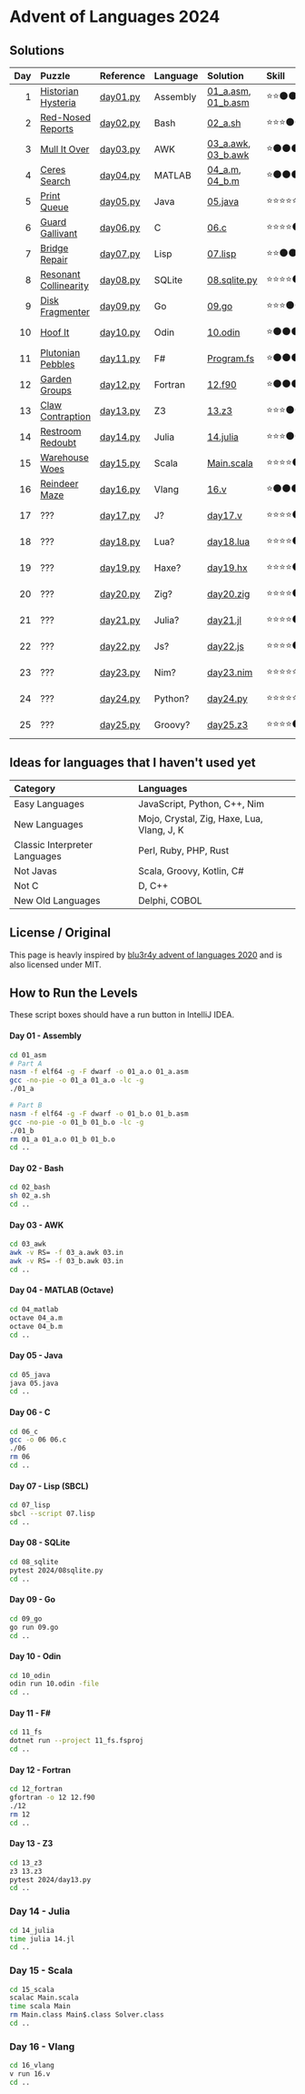 # Advent of Languages 2024

## Solutions

| Day | Puzzle                                                       | Reference                    | Language | Solution                                                 | Skill | Rating     |
|----:|:-------------------------------------------------------------|:-----------------------------|:---------|:---------------------------------------------------------|:------|:-----------|
|   1 | [Historian Hysteria](https://adventofcode.com/2024/day/1)    | [day01.py](../2024/day01.py) | Assembly | [01_a.asm](01_asm/01_a.asm), [01_b.asm](01_asm/01_b.asm) | ⭐⭐⚫⚫⚫ | 🖤🖤🖤🖤🖤 |
|   2 | [Red-Nosed Reports](https://adventofcode.com/2024/day/2)     | [day02.py](../2024/day02.py) | Bash     | [02_a.sh](02_bash/02_a.sh)                               | ⭐⭐⭐⚫⚫ | ❤️❤️🖤🖤🖤 |
|   3 | [Mull It Over](https://adventofcode.com/2024/day/3)          | [day03.py](../2024/day03.py) | AWK      | [03_a.awk](03_awk/03_a.awk), [03_b.awk](03_awk/03_b.awk) | ⭐⚫⚫⚫⚫ | ❤️❤️❤️❤️❤️ |
|   4 | [Ceres Search](https://adventofcode.com/2024/day/4)          | [day04.py](../2024/day04.py) | MATLAB   | [04_a.m](04_matlab/04_a.m), [04_b.m](04_matlab/04_b.m)   | ⭐⚫⚫⚫⚫ | 🖤🖤🖤🖤🖤 |
|   5 | [Print Queue](https://adventofcode.com/2024/day/5)           | [day05.py](../2024/day05.py) | Java     | [05.java](05_java/05.java)                               | ⭐⭐⭐⭐⭐ | ❤️❤️❤️🖤🖤 |
|   6 | [Guard Gallivant](https://adventofcode.com/2024/day/6)       | [day06.py](../2024/day06.py) | C        | [06.c](06_c/06.c)                                        | ⭐⭐⭐⭐⚫ | ❤️❤️❤️❤️❤️ |
|   7 | [Bridge Repair](https://adventofcode.com/2024/day/7)         | [day07.py](../2024/day07.py) | Lisp     | [07.lisp](07_lisp/07.lisp)                               | ⭐⭐⚫⚫⚫ | ❤️❤️🖤🖤🖤 |
|   8 | [Resonant Collinearity](https://adventofcode.com/2024/day/8) | [day08.py](../2024/day08.py) | SQLite   | [08.sqlite.py](08_sqlite/2024/08.sqlite.py)              | ⭐⭐⭐⭐⚫ | ❤️❤️❤️❤️❤️ |
|   9 | [Disk Fragmenter](https://adventofcode.com/2024/day/9)       | [day09.py](../2024/day09.py) | Go       | [09.go](09_go/09.go)                                     | ⭐⭐⭐⚫⚫ | ❤️❤️❤️❤️❤️ |
|  10 | [Hoof It](https://adventofcode.com/2024/day/10)              | [day10.py](../2024/day10.py) | Odin     | [10.odin](10_odin/10.odin)                               | ⭐⚫⚫⚫⚫ | ❤️❤️❤️🖤🖤 |
|  11 | [Plutonian Pebbles](https://adventofcode.com/2024/day/11)    | [day11.py](../2024/day11.py) | F#       | [Program.fs](11_fs/Program.fs)                           | ⭐⚫⚫⚫⚫ | ❤️❤️🖤🖤🖤 |
|  12 | [Garden Groups](https://adventofcode.com/2024/day/12)        | [day12.py](../2024/day12.py) | Fortran  | [12.f90](12_fortran/12.f90)                              | ⭐⚫⚫⚫⚫ | ❤️❤️❤️❤️🖤 |
|  13 | [Claw Contraption](https://adventofcode.com/2024/day/13)     | [day13.py](../2024/day13.py) | Z3       | [13.z3](13_z3/13.z3)                                     | ⭐⭐⭐⚫⚫ | ❤️❤️❤️❤️❤️ |
|  14 | [Restroom Redoubt](https://adventofcode.com/2024/day/14)     | [day14.py](../2024/day14.py) | Julia    | [14.julia](14_julia/14.jl)                               | ⭐⭐⭐⚫⚫ | ❤️❤️❤️🖤🖤 |
|  15 | [Warehouse Woes](https://adventofcode.com/2024/day/15)       | [day15.py](../2024/day15.py) | Scala    | [Main.scala](15/Main.scala)                              | ⭐⭐⭐⭐⚫ | ❤️❤️❤️❤️❤️ |
|  16 | [Reindeer Maze](https://adventofcode.com/2024/day/16)        | [day16.py](../2024/day16.py) | Vlang    | [16.v](16/16.v)                                          | ⭐⚫⚫⚫⚫ | ❤️❤️❤️❤️❤️ |
|  17 | ???                                                          | [day17.py](../2024/day17.py) | J?       | [day17.v](17/day17.v)                                    | ⭐⭐⭐⭐⚫ | ❤️❤️❤️❤️🖤 |
|  18 | ???                                                          | [day18.py](../2024/day18.py) | Lua?     | [day18.lua](18/day18.lua)                                | ⭐⭐⭐⭐⚫ | ❤️❤️❤️❤️🖤 |
|  19 | ???                                                          | [day19.py](../2024/day19.py) | Haxe?    | [day19.hx](19/day19.hx)                                  | ⭐⭐⭐⭐⚫ | ❤️❤️❤️❤️🖤 |
|  20 | ???                                                          | [day20.py](../2024/day20.py) | Zig?     | [day20.zig](20/day20.zig)                                | ⭐⭐⭐⭐⚫ | ❤️❤️❤️❤️🖤 |
|  21 | ???                                                          | [day21.py](../2024/day21.py) | Julia?   | [day21.jl](21/day21.jl)                                  | ⭐⭐⭐⭐⚫ | ❤️❤️❤️❤️🖤 |
|  22 | ???                                                          | [day22.py](../2024/day22.py) | Js?      | [day22.js](22/day22.js)                                  | ⭐⭐⭐⭐⚫ | ❤️❤️❤️❤️🖤 |
|  23 | ???                                                          | [day23.py](../2024/day23.py) | Nim?     | [day23.nim](23/day23.nim)                                | ⭐⭐⭐⭐⭐ | ❤️❤️❤️❤️❤️ |
|  24 | ???                                                          | [day24.py](../2024/day24.py) | Python?  | [day24.py](24/day24.py)                                  | ⭐⭐⭐⭐⭐ | ❤️❤️❤️❤️❤️ |
|  25 | ???                                                          | [day25.py](../2024/day25.py) | Groovy?  | [day25.z3](25/day25.groovy)                              | ⭐⭐⭐⭐⚫ | ❤️❤️❤️❤️🖤 |

## Ideas for languages that I haven't used yet

| Category                      | Languages                                  |
|:------------------------------|:-------------------------------------------|
| Easy Languages                | JavaScript, Python, C++, Nim               |
| New Languages                 | Mojo, Crystal, Zig, Haxe, Lua, Vlang, J, K |
| Classic Interpreter Languages | Perl, Ruby, PHP, Rust                      |
| Not Javas                     | Scala, Groovy, Kotlin, C#                  |
| Not C                         | D, C++                                     |
| New Old Languages             | Delphi, COBOL                              |

## License / Original

This page is heavly inspired by [blu3r4y advent of languages 2020](https://github.com/blu3r4y/AdventOfLanguages2020) and
is also licensed under MIT.

## How to Run the Levels

These script boxes should have a run button in IntelliJ IDEA.

#### Day 01 - Assembly

```bash
cd 01_asm
# Part A
nasm -f elf64 -g -F dwarf -o 01_a.o 01_a.asm
gcc -no-pie -o 01_a 01_a.o -lc -g
./01_a

# Part B
nasm -f elf64 -g -F dwarf -o 01_b.o 01_b.asm
gcc -no-pie -o 01_b 01_b.o -lc -g
./01_b
rm 01_a 01_a.o 01_b 01_b.o
cd ..

```

#### Day 02 - Bash

```bash
cd 02_bash
sh 02_a.sh
cd ..
```

#### Day 03 - AWK

```bash
cd 03_awk
awk -v RS= -f 03_a.awk 03.in
awk -v RS= -f 03_b.awk 03.in
cd ..
```

#### Day 04 - MATLAB (Octave)

```bash
cd 04_matlab
octave 04_a.m
octave 04_b.m
cd ..
```

#### Day 05 - Java

```bash
cd 05_java
java 05.java
cd ..
```

#### Day 06 - C

```bash
cd 06_c
gcc -o 06 06.c
./06
rm 06
cd ..
```

#### Day 07 - Lisp (SBCL)

```bash
cd 07_lisp
sbcl --script 07.lisp
cd ..
```

#### Day 08 - SQLite

```bash
cd 08_sqlite
pytest 2024/08sqlite.py
cd ..
```

#### Day 09 - Go

```bash
cd 09_go
go run 09.go
cd ..
```

#### Day 10 - Odin

```bash
cd 10_odin
odin run 10.odin -file
cd ..
```

#### Day 11 - F#

```bash
cd 11_fs
dotnet run --project 11_fs.fsproj
cd ..
```

#### Day 12 - Fortran

```bash
cd 12_fortran
gfortran -o 12 12.f90
./12
rm 12
cd ..
```

#### Day 13 - Z3

```bash
cd 13_z3
z3 13.z3
pytest 2024/day13.py
cd ..
```

### Day 14 - Julia

```bash
cd 14_julia
time julia 14.jl
cd ..
```

### Day 15 - Scala

```bash
cd 15_scala
scalac Main.scala
time scala Main
rm Main.class Main$.class Solver.class
cd ..
```

### Day 16 - Vlang

```bash
cd 16_vlang
v run 16.v
cd ..
```